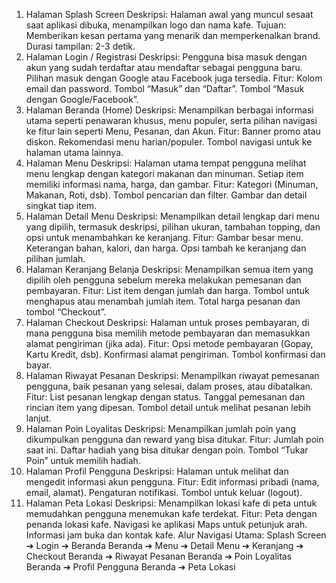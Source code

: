 1. Halaman Splash Screen
Deskripsi: Halaman awal yang muncul sesaat saat aplikasi dibuka, menampilkan logo dan nama kafe.
Tujuan: Memberikan kesan pertama yang menarik dan memperkenalkan brand.
Durasi tampilan: 2-3 detik.
2. Halaman Login / Registrasi
Deskripsi: Pengguna bisa masuk dengan akun yang sudah terdaftar atau mendaftar sebagai pengguna baru. Pilihan masuk dengan Google atau Facebook juga tersedia.
Fitur:
Kolom email dan password.
Tombol “Masuk” dan “Daftar”.
Tombol “Masuk dengan Google/Facebook”.
3. Halaman Beranda (Home)
Deskripsi: Menampilkan berbagai informasi utama seperti penawaran khusus, menu populer, serta pilihan navigasi ke fitur lain seperti Menu, Pesanan, dan Akun.
Fitur:
Banner promo atau diskon.
Rekomendasi menu harian/populer.
Tombol navigasi untuk ke halaman utama lainnya.
4. Halaman Menu
Deskripsi: Halaman utama tempat pengguna melihat menu lengkap dengan kategori makanan dan minuman. Setiap item memiliki informasi nama, harga, dan gambar.
Fitur:
Kategori (Minuman, Makanan, Roti, dsb).
Tombol pencarian dan filter.
Gambar dan detail singkat tiap item.
5. Halaman Detail Menu
Deskripsi: Menampilkan detail lengkap dari menu yang dipilih, termasuk deskripsi, pilihan ukuran, tambahan topping, dan opsi untuk menambahkan ke keranjang.
Fitur:
Gambar besar menu.
Keterangan bahan, kalori, dan harga.
Opsi tambah ke keranjang dan pilihan jumlah.
6. Halaman Keranjang Belanja
Deskripsi: Menampilkan semua item yang dipilih oleh pengguna sebelum mereka melakukan pemesanan dan pembayaran.
Fitur:
List item dengan jumlah dan harga.
Tombol untuk menghapus atau menambah jumlah item.
Total harga pesanan dan tombol “Checkout”.
7. Halaman Checkout
Deskripsi: Halaman untuk proses pembayaran, di mana pengguna bisa memilih metode pembayaran dan memasukkan alamat pengiriman (jika ada).
Fitur:
Opsi metode pembayaran (Gopay, Kartu Kredit, dsb).
Konfirmasi alamat pengiriman.
Tombol konfirmasi dan bayar.
8. Halaman Riwayat Pesanan
Deskripsi: Menampilkan riwayat pemesanan pengguna, baik pesanan yang selesai, dalam proses, atau dibatalkan.
Fitur:
List pesanan lengkap dengan status.
Tanggal pemesanan dan rincian item yang dipesan.
Tombol detail untuk melihat pesanan lebih lanjut.
9. Halaman Poin Loyalitas
Deskripsi: Menampilkan jumlah poin yang dikumpulkan pengguna dan reward yang bisa ditukar.
Fitur:
Jumlah poin saat ini.
Daftar hadiah yang bisa ditukar dengan poin.
Tombol “Tukar Poin” untuk memilih hadiah.
10. Halaman Profil Pengguna
Deskripsi: Halaman untuk melihat dan mengedit informasi akun pengguna.
Fitur:
Edit informasi pribadi (nama, email, alamat).
Pengaturan notifikasi.
Tombol untuk keluar (logout).
11. Halaman Peta Lokasi
Deskripsi: Menampilkan lokasi kafe di peta untuk memudahkan pengguna menemukan kafe terdekat.
Fitur:
Peta dengan penanda lokasi kafe.
Navigasi ke aplikasi Maps untuk petunjuk arah.
Informasi jam buka dan kontak kafe.
Alur Navigasi Utama:
Splash Screen ➔ Login ➔ Beranda
Beranda ➔ Menu ➔ Detail Menu ➔ Keranjang ➔ Checkout
Beranda ➔ Riwayat Pesanan
Beranda ➔ Poin Loyalitas
Beranda ➔ Profil Pengguna
Beranda ➔ Peta Lokasi
